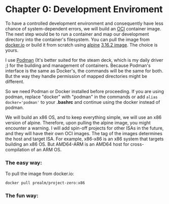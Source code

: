 # Chapter 0: Development Enviroment 
To have a controlled development environment and consequently have less chance of system-dependent errors, we will build an [OCI](https://github.com/opencontainers/image-spec/blob/main/spec.md) container image. The next step would be to run a container and map our development directory into the container's filesystem. You can pull the image from [docker.io](https://hub.docker.com/r/prealm/project-zero/tags) or build it from scratch using [alpine](https://www.alpinelinux.org/) [3.16.2 image](https://hub.docker.com/layers/library/alpine/3.16.2/images/sha256-1304f174557314a7ed9eddb4eab12fed12cb0cd9809e4c28f29af86979a3c870?context=explore). The choice is yours.

I use [Podman](https://podman.io/) (It's better suited for the steam deck, which is my daily driver ;) for the building and management of containers. Because Podman's interface is the same as Docker's, the commands will be the same for both. But the way they handle permission of mapped directories might be different. 

So we need Podman or Docker installed before proceeding. If you are using podman, replace "docker" with "podman" in the commands or add ```alias docker='podman'``` to your **.bashrc** and continue using the docker instead of podman.

We will build an x86 OS, and to keep everything simple, we will use an x86 version of alpine. Therefore, upon pulling the alpine image, you might encounter a warning. I will add spin-off projects for other ISAs in the future, and they will have their own OCI images. The tag of the images determines the host and target ISA. For example, x86-x86 is an x86 system that targets building an x86 OS. But AMD64-ARM is an AMD64 host for cross-compilation of an ARM OS.

### The easy way:
To pull the image from docker.io:
```
docker pull prealm/project-zero:x86
```
### The fun way:
